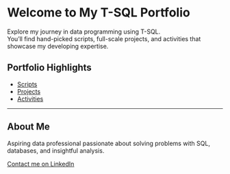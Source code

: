 # Welcome to My T-SQL Portfolio

Explore my journey in data programming using T-SQL.  
You’ll find hand-picked scripts, full-scale projects, and activities that showcase my developing expertise.

## Portfolio Highlights

- [Scripts](./scripts/)
- [Projects](./projects/)
- [Activities](./activities/)

---

## About Me

Aspiring data professional passionate about solving problems with SQL, databases, and insightful analysis.

[Contact me on LinkedIn](#)
